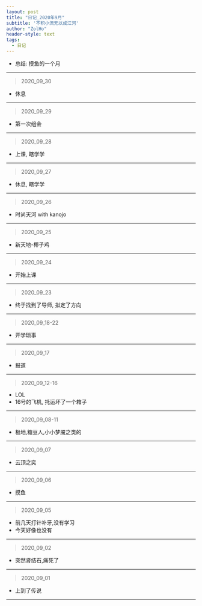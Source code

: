 ```yaml
---
layout: post
title: "日记_2020年9月"
subtitle: '不积小流无以成江河'
author: "ZolHo"
header-style: text
tags:
  - 日记
---
```


- 总结: 摸鱼的一个月

---

> 2020_09_30

- 休息

---

> 2020_09_29

- 第一次组会

---

> 2020_09_28

- 上课, 瞎学学

---

> 2020_09_27

- 休息, 瞎学学

---

> 2020_09_26

- 时尚天河 with kanojo

---

> 2020_09_25

- 新天地-椰子鸡

---

> 2020_09_24

- 开始上课

---

> 2020_09_23

- 终于找到了导师, 拟定了方向

---

> 2020_09_18-22

- 开学琐事

---

> 2020_09_17

- 报道

---

> 2020_09_12-16

- LOL
- 16号的飞机, 托运坏了一个箱子

---

> 2020_09_08-11

- 极地,糖豆人,小小梦魇之类的

---

> 2020_09_07

- 云顶之奕

---

> 2020_09_06

- 摸鱼

---

> 2020_09_05

- 前几天打针补牙,没有学习
- 今天好像也没有

---

> 2020_09_02

- 突然肾结石,痛死了

---

> 2020_09_01

- 上到了传说

---
